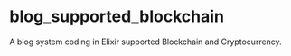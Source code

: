 # blog_supported_blockchain
A blog system coding in Elixir supported Blockchain and Cryptocurrency.

